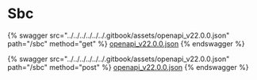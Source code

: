 # Sbc

{% swagger src="../../../../../../.gitbook/assets/openapi_v22.0.0.json" path="/sbc" method="get" %}
[openapi_v22.0.0.json](../../../../../../.gitbook/assets/openapi_v22.0.0.json)
{% endswagger %}

{% swagger src="../../../../../../.gitbook/assets/openapi_v22.0.0.json" path="/sbc" method="post" %}
[openapi_v22.0.0.json](../../../../../../.gitbook/assets/openapi_v22.0.0.json)
{% endswagger %}
